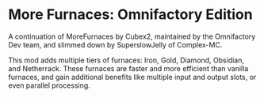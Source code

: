 More Furnaces: Omnifactory Edition
================

A continuation of MoreFurnaces by Cubex2, maintained by the Omnifactory Dev team, and slimmed down by SuperslowJelly of Complex-MC.

This mod adds multiple tiers of furnaces: Iron, Gold, Diamond, Obsidian, and Netherrack. These furnaces are faster and more efficient than vanilla furnaces, and gain additional benefits like multiple input and output slots, or even parallel processing.
